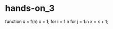 # hands-on_3

function x = f(n)
   x = 1;
   for i = 1:n
        for j = 1:n
             x = x + 1;


​
 
